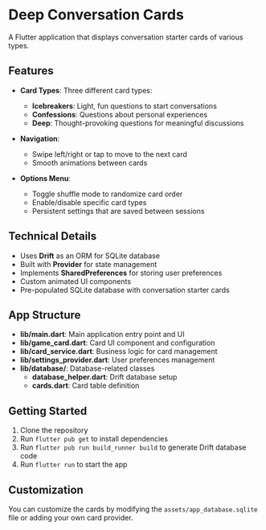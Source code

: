 # Deep Conversation Cards

A Flutter application that displays conversation starter cards of various types.

## Features

- **Card Types**: Three different card types:
  - **Icebreakers**: Light, fun questions to start conversations
  - **Confessions**: Questions about personal experiences
  - **Deep**: Thought-provoking questions for meaningful discussions

- **Navigation**:
  - Swipe left/right or tap to move to the next card
  - Smooth animations between cards

- **Options Menu**:
  - Toggle shuffle mode to randomize card order
  - Enable/disable specific card types
  - Persistent settings that are saved between sessions

## Technical Details

- Uses **Drift** as an ORM for SQLite database
- Built with **Provider** for state management
- Implements **SharedPreferences** for storing user preferences
- Custom animated UI components
- Pre-populated SQLite database with conversation starter cards

## App Structure

- **lib/main.dart**: Main application entry point and UI
- **lib/game_card.dart**: Card UI component and configuration
- **lib/card_service.dart**: Business logic for card management
- **lib/settings_provider.dart**: User preferences management
- **lib/database/**: Database-related classes
  - **database_helper.dart**: Drift database setup
  - **cards.dart**: Card table definition

## Getting Started

1. Clone the repository
2. Run `flutter pub get` to install dependencies
3. Run `flutter pub run build_runner build` to generate Drift database code
4. Run `flutter run` to start the app

## Customization

You can customize the cards by modifying the `assets/app_database.sqlite` file or adding your own card provider.
